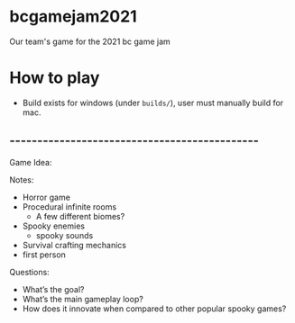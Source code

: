 # bcgamejam2021
Our team's game for the 2021 bc game jam

# How to play
- Build exists for windows (under `builds/`), user must manually build for mac.

## ---------------------------------------------

Game Idea:

Notes:
- Horror game
- Procedural infinite rooms
  - A few different biomes?
- Spooky enemies 
  - spooky sounds
- Survival crafting mechanics
- first person

Questions:
- What’s the goal?
- What’s the main gameplay loop? 
- How does it innovate when compared to other popular spooky games?

